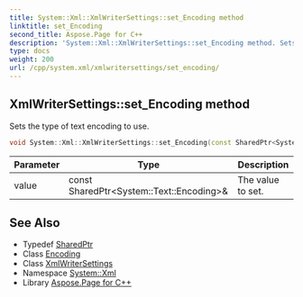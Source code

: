 ```yaml
---
title: System::Xml::XmlWriterSettings::set_Encoding method
linktitle: set_Encoding
second_title: Aspose.Page for C++
description: 'System::Xml::XmlWriterSettings::set_Encoding method. Sets the type of text encoding to use in C++.'
type: docs
weight: 200
url: /cpp/system.xml/xmlwritersettings/set_encoding/
---
```

## XmlWriterSettings::set_Encoding method


Sets the type of text encoding to use.

```cpp
void System::Xml::XmlWriterSettings::set_Encoding(const SharedPtr<System::Text::Encoding> &value)
```


| Parameter | Type | Description |
| --- | --- | --- |
| value | const SharedPtr\<System::Text::Encoding\>\& | The value to set. |

## See Also

* Typedef [SharedPtr](../../../system/sharedptr/)
* Class [Encoding](../../../system.text/encoding/)
* Class [XmlWriterSettings](../)
* Namespace [System::Xml](../../)
* Library [Aspose.Page for C++](../../../)
